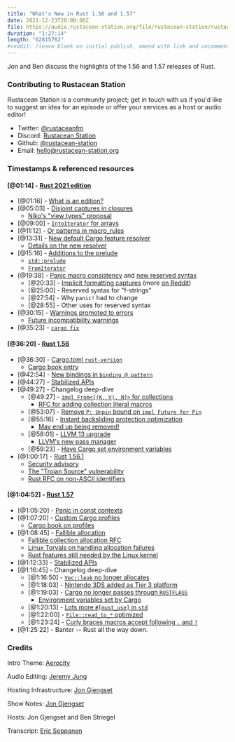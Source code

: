 ```yaml
---
title: "What's New in Rust 1.56 and 1.57"
date: 2021-12-23T20:00:00Z
file: https://audio.rustacean-station.org/file/rustacean-station/rustacean-station-e050-rust-1.56-1.57.mp3
duration: "1:27:14"
length: "62815762"
#reddit: (leave blank on initial publish, amend with link and uncomment this line after Reddit thread has been posted)
---
```


Jon and Ben discuss the highlights of the 1.56 and 1.57 releases of Rust.

<!--
The episode introduction goes here.
The first paragraph should ideally be short, and is used in various
places as a "short description" for the episode. Any subsequent
paragraphs show up as "expanded description".
-->

### Contributing to Rustacean Station

<!-- You can probably leave this as-is -->

Rustacean Station is a community project; get in touch with us if you'd like to suggest an idea for an episode or offer your services as a host or audio editor!

 - Twitter: [@rustaceanfm](https://twitter.com/rustaceanfm)
 - Discord: [Rustacean Station](https://discord.gg/cHc3Gyc)
 - Github: [@rustacean-station](https://github.com/rustacean-station/)
 - Email: [hello@rustacean-station.org](mailto:hello@rustacean-station.org)

### Timestamps & referenced resources

#### [@01:14] - [Rust 2021 edition](https://doc.rust-lang.org/stable/edition-guide/rust-2021/index.html)

 - [@01:16] - [What is an edition?](https://rust-lang.github.io/rfcs/3085-edition-2021.html)
 - [@05:03] - [Disjoint captures in closures](https://doc.rust-lang.org/stable/edition-guide/rust-2021/disjoint-capture-in-closures.html)
     - [Niko's "view types" proposal](https://smallcultfollowing.com/babysteps//blog/2021/11/05/view-types/)
 - [@09:00] - [`IntoIterator` for arrays](https://doc.rust-lang.org/stable/edition-guide/rust-2021/IntoIterator-for-arrays.html)
 - [@11:12] - [Or patterns in macro_rules](https://doc.rust-lang.org/stable/edition-guide/rust-2021/or-patterns-macro-rules.html)
 - [@13:31] - [New default Cargo feature resolver](https://doc.rust-lang.org/stable/edition-guide/rust-2021/default-cargo-resolver.html)
     - [Details on the new resolver](https://doc.rust-lang.org/stable/cargo/reference/resolver.html#feature-resolver-version-2)
 - [@15:16] - [Additions to the prelude](https://doc.rust-lang.org/stable/edition-guide/rust-2021/prelude.html)
     - [`std::prelude`](https://doc.rust-lang.org/stable/std/prelude/index.html)
     - [`FromIterator`](https://doc.rust-lang.org/stable/std/iter/trait.FromIterator.html)
 - [@19:38] - [Panic macro consistency](https://doc.rust-lang.org/stable/edition-guide/rust-2021/panic-macro-consistency.html) and [new reserved syntax](https://doc.rust-lang.org/stable/edition-guide/rust-2021/reserving-syntax.html)
     - [@20:33] - [Implicit formatting captures](https://rust-lang.github.io/rfcs/2795-format-args-implicit-identifiers.html) (more [on Reddit](https://www.reddit.com/r/rust/comments/qu3cli/pr_to_stabilize_implicit_captures_in_string/))
     - [@25:00] - Reserved syntax for "f-strings"
     - [@27:54] - Why `panic!` had to change
     - [@28:55] - Other uses for reserved syntax
 - [@30:15] - [Warnings promoted to errors](https://doc.rust-lang.org/stable/edition-guide/rust-2021/warnings-promoted-to-error.html)
     - [Future incompatibility warnings](https://rust-lang.github.io/rfcs/2834-cargo-report-future-incompat.html)
 - [@35:23] - [`cargo fix`](https://doc.rust-lang.org/stable/edition-guide/editions/transitioning-an-existing-project-to-a-new-edition.html)

#### [@36:20] - [Rust 1.56](https://blog.rust-lang.org/2021/10/21/Rust-1.56.0.html)

 - [@36:30] - [Cargo.toml `rust-version`](https://blog.rust-lang.org/2021/10/21/Rust-1.56.0.html#cargo-rust-version)
     - [Cargo book entry](https://doc.rust-lang.org/cargo/reference/manifest.html#the-rust-version-field)
 - [@42:54] - [New bindings in `binding @ pattern`](https://blog.rust-lang.org/2021/10/21/Rust-1.56.0.html#new-bindings-in-binding--pattern)
 - [@44:27] - [Stabilized APIs](https://blog.rust-lang.org/2021/10/21/Rust-1.56.0.html#stabilized-apis)
 - [@49:27] - Changelog deep-dive
     - [@49:27] - [`impl From<[(K, V), N]>` for collections](https://github.com/rust-lang/rust/pull/84111)
       - [RFC for adding collection literal macros](https://github.com/rust-lang/rfcs/issues/542)
     - [@53:07] - [Remove `P: Unpin` bound on `impl Future for Pin`](https://github.com/rust-lang/rust/pull/81363)
     - [@55:16] - [Instant backsliding protection optimization](https://github.com/rust-lang/rust/pull/83093)
       - [May end up being removed!](https://github.com/rust-lang/rust/pull/89926)
     - [@58:01] - [LLVM 13 upgrade](https://github.com/rust-lang/rust/pull/87570)
       - [LLVM's new pass manager](https://blog.llvm.org/posts/2021-03-26-the-new-pass-manager/)
     - [@59:23] - [Have Cargo set environment variables](https://doc.rust-lang.org/nightly/cargo/reference/config.html#env)
 - [@1:00:17] - [Rust 1.56.1](https://blog.rust-lang.org/2021/11/01/Rust-1.56.1.html)
     - [Security advisory](https://blog.rust-lang.org/2021/11/01/cve-2021-42574.html)
     - [The "Trojan Source" vulnerability](https://trojansource.codes/)
     - [Rust RFC on non-ASCII identifiers](https://rust-lang.github.io/rfcs/2457-non-ascii-idents.html)

#### [@1:04:52] - [Rust 1.57](https://blog.rust-lang.org/2021/12/02/Rust-1.57.0.html)

 - [@1:05:20] - [Panic in const contexts](https://blog.rust-lang.org/2021/12/02/Rust-1.57.0.html#panic-in-const-contexts)
 - [@1:07:20] - [Custom Cargo profiles](https://blog.rust-lang.org/2021/12/02/Rust-1.57.0.html#cargo-support-for-custom-profiles)
     - [Cargo book on profiles](https://doc.rust-lang.org/cargo/reference/profiles.html)
 - [@1:08:45] - [Fallible allocation](https://blog.rust-lang.org/2021/12/02/Rust-1.57.0.html#fallible-allocation)
     - [Fallible collection allocation RFC](https://rust-lang.github.io/rfcs/2116-alloc-me-maybe.html)
     - [Linux Torvals on handling allocation failures](https://lkml.org/lkml/2021/4/14/1099)
     - [Rust features still needed by the Linux kernel](https://github.com/Rust-for-Linux/linux/issues/2)
 - [@1:12:33] - [Stabilized APIs](https://blog.rust-lang.org/2021/12/02/Rust-1.57.0.html#stabilized-apis)
 - [@1:16:45] - Changelog deep-dive
     - [@1:16:50] - [`Vec::leak` no longer allocates](https://github.com/rust-lang/rust/pull/89337/)
     - [@1:18:03] - [Nintendo 3DS added as Tier 3 platform](https://github.com/rust-lang/rust/pull/88529/)
     - [@1:19:03] - [Cargo no longer passes through `RUSTFLAGS`](https://github.com/rust-lang/cargo/issues/10111)
         - [Environment variables set by Cargo](https://doc.rust-lang.org/nightly/cargo/reference/environment-variables.html#environment-variables-cargo-sets-for-build-scripts)
     - [@1:20:13] - [Lots more `#[must_use]` in `std`](https://github.com/rust-lang/rust/issues/89692/)
     - [@1:22:00] - [`File::read_to_*` optimized](https://github.com/rust-lang/rust/pull/89582/)
     - [@1:23:24] - [Curly braces macros accept following `.` and `?`](https://github.com/rust-lang/rust/pull/88690/)
 - [@1:25:22] - Banter -- Rust all the way down.

### Credits

Intro Theme: [Aerocity](https://twitter.com/AerocityMusic)

Audio Editing: [Jeremy Jung](https://www.softwaresessions.com)

Hosting Infrastructure: [Jon Gjengset](https://twitter.com/jonhoo/)

Show Notes: [Jon Gjengset](https://twitter.com/jonhoo/)

Hosts: Jon Gjengset and Ben Striegel

Transcript: [Eric Seppanen](https://github.com/ericseppanen)
